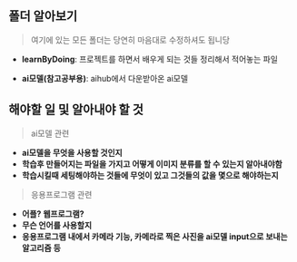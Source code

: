 ## 폴더 알아보기
>여기에 있는 모든 폴더는 당연히 마음대로 수정하셔도 됩니당 

* **learnByDoing**: 프로젝트를 하면서 배우게 되는 것들 정리해서 적어놓는 파일


* **ai모델(참고공부용)**: aihub에서 다운받아온 ai모델


## 해야할 일 및 알아내야 할 것

>ai모델 관련
* **ai모델을 무엇을 사용할 것인지**
* **학습후 만들어지는 파일을 가지고 어떻게 이미지 분류를 할 수 있는지 알아내야함**
* **학습시킬때 세팅해야하는 것들에 무엇이 있고 그것들의 값을 몇으로 해야하는지**


>응용프로그램 관련
* **어플? 웹프로그램?**
* **무슨 언어를 사용할지**
* **응용프로그램 내에서 카메라 기능, 카메라로 찍은 사진을 ai모델 input으로 보내는 알고리즘 등**
